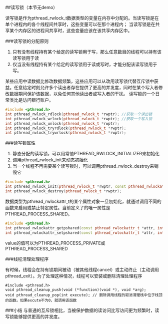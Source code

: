 ##读写锁（本节无demo）

读写锁是作为pthread\_rwlock\_t数据类型的变量在内存中分配的。当读写锁是在单个进程内的各个线程间共享时，这些变量可以在那个进程内；
当读写锁是在共享某个内存区的进程间共享时，这些变量应该在该共享内存区中。

###读写锁的分配原则

1. 只有没有线程持有某个给定的读写锁用于写，那么任意数目的线程可以持有该读写锁用于读
2. 仅当没有线程持有某个给定的读写锁用于读或写时，才能分配该读写锁用于写。

某些应用中读数据比修改数据频繁，这些应用可以从改用读写锁代替互斥锁中获益。任意给定时刻允许多个读出者存在提供了更高的并发度，同时在某个写入者修改数据期间保护该数据，以免任何其他读出者或写入者的干扰。
读写锁的一个日常类比是访问银行账户。

```cpp
#include <pthread.h>
int pthread_rwlock_rdlock(pthread_rwlock_t *rwptr); //获取一个读出锁
int pthread_rwlock_wrlock(pthread_rwlock_t *rwptr); //获取一个写入锁
int pthread_rwlock_unlock(pthread_rwlock_t *rwptr);
int pthread_rwlock_tryrdlock(pthread_rwlock_t *rwptr);
int pthread_rwlock_trywrlock(pthread_rwlock_t *rwptr);
```

###读写锁属性

1. 静态分配的读写锁，可以用常值PTHREAD\_RWLOCK\_INITIALIZER来初始化
2. 调用pthread\_rwlock\_init来动态初始化
3. 当一个线程不再需要某个读写锁时，可以调用pthread\_rwlock\_destroy来销毁它

```cpp
#include <pthread.h>
int pthread_rwlock_init(pthread_rwlock_t *rwptr, const pthread_rwlockattr_t *attr);
int pthread_rwlock_destroy(pthread_rwlock_t *rwptr);
```

数据类型为pthread\_rwlockattr\_t的某个属性对象一旦初始化，就通过调用不同的函数来启用或禁止特定属性。当前定义了的唯一属性是PTHREAD\_PROCESS\_SHARED。

```cpp
#include <pthread.h>
int pthread_rwlockattr_getpshared(const pthread_rwlockattr_t *attr, int *valptr);
int pthread_rwlockattr_setpshared(const pthread_rwlockattr_t *attr, int value);
```

value的值可以为PTHREAD\_PROCESS\_PRIVATE或PTHREAD\_PROCESS\_SHARED

###线程清理处理程序

有时候，线程会在持有锁期间被动（被其他线程cancel）或主动终止（主动调用pthread\_exit）。为了处理这种情况，线程可以安装或删除清理处理程序

```
#include <pthread.h>
void pthread_cleanup_push(void (*function)(void *), void *arg);
void pthread_cleanup_pop(int execute); // 删除调用线程的取消清理栈中位于栈顶的函数。如果excute不为0，就调用该函数
```

###小结
与普通的互斥锁相比，当被保护数据的读访问比写访问更为频繁时，读写锁能够提供更高的并发度。


